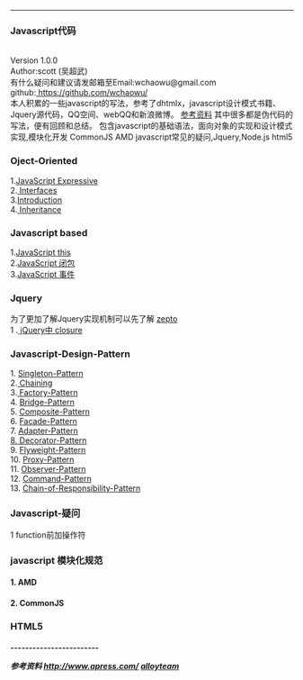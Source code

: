 --------------------------------------------------------------------------------
  <h3>Javascript代码</h3>
   <br/>
  Version 1.0.0 <br/>
  Author:scott (吴超武) <br />
  有什么疑问和建议请发邮箱至Email:wchaowu@gmail.com <br />
  github:<a href="https://github.com/wchaowu/Javascript-Design-Patterns"> https://github.com/wchaowu/</a><br />
本人积累的一些javascript的写法，参考了dhtmlx，javascript设计模式书籍、Jquery源代码，QQ空间、webQQ和新浪微博。
<a href="#referenceData">参考资料</a> 其中很多都是伪代码的写法，便有回顾和总结。
包含javascript的基础语法，面向对象的实现和设计模式实现,模块化开发 CommonJS AMD javascript常见的疑问,Jquery,Node.js html5
<h3>Oject-Oriented</h3>
1.<a href="https://github.com/wchaowu/javascript-code/tree/master/object-oriented/Expressive-JavaScript">JavaScript Expressive </a> <br />
2.<a href="https://github.com/wchaowu/javascript-code/tree/master/object-oriented/Interfaces"> Interfaces </a> <br />
3.<a href="https://github.com/wchaowu/javascript-code/tree/master/object-oriented/Introduction">Introduction</a> <br />
4.<a href="https://github.com/wchaowu/javascript-code/tree/master/object-oriented/Inheritance"> Inheritance </a> <br />
<h3>Javascript based</h3>
1.<a href="https://github.com/wchaowu/javascript-code/tree/master/javascript-based/this">JavaScript this </a> <br />
2.<a href="https://github.com/wchaowu/javascript-code/tree/master/javascript-based/this">JavaScript 闭包</a> <br />
3.<a href="https://github.com/wchaowu/javascript-code/tree/master/javascript-based/event">JavaScript 事件</a> <br />
<h3>Jquery</h3>
为了更加了解Jquery实现机制可以先了解
 <a href="https://github.com/madrobby/zepto#readme">zepto</a>
<br />
1 .<a href="https://github.com/wchaowu/javascript-code/blob/master/jquery/1_closure.js">
 jQuery中 closure
 </a>
<h3>Javascript-Design-Pattern</h3>
1.
<a href="https://github.com/wchaowu/javascript-code/tree/master/JavaScript-Design-Patterns/The-Singleton-Pattern">
 Singleton-Pattern
 </a>
 <br />
2.<a href="https://github.com/wchaowu/javascript-code/tree/master/JavaScript-Design-Patterns/Chaining">
 Chaining
 </a>
 <br />
3.<a href="https://github.com/wchaowu/javascript-code/tree/master/JavaScript-Design-Patterns/The-Factory-Pattern">
Factory-Pattern
 </a>
<br />
4.
<a href="https://github.com/wchaowu/javascript-code/tree/master/JavaScript-Design-Patterns/The-Bridge-Pattern">
 Bridge-Pattern
 </a>
<br />
5.
 <a href="https://github.com/wchaowu/javascript-code/tree/master/JavaScript-Design-Patterns/The-Bridge-Pattern">
Composite-Pattern
</a>
 <br />
6.
<a href="https://github.com/wchaowu/javascript-code/tree/master/JavaScript-Design-Patterns/The-Facade-Pattern">
 Facade-Pattern
  </a>
<br />
7.
 <a href="https://github.com/wchaowu/javascript-code/tree/master/JavaScript-Design-Patterns/The-Adapter-Pattern">
Adapter-Pattern
 </a>

<br />
<a href="https://github.com/wchaowu/javascript-code/tree/master/JavaScript-Design-Patterns/The-Decorator-Pattern">
8. Decorator-Pattern
</a>
<br />
9.
<a href="https://github.com/wchaowu/javascript-code/tree/master/JavaScript-Design-Patterns/The-Flyweight-Pattern">
 Flyweight-Pattern
 </a>
 <br />
10.
<a href="https://github.com/wchaowu/javascript-code/tree/master/JavaScript-Design-Patterns/The-Proxy-Pattern">
 Proxy-Pattern
  </a>
  <br />
11.
<a href="https://github.com/wchaowu/javascript-code/tree/master/JavaScript-Design-Patterns/The-Observer-Pattern">
Observer-Pattern
</a>
<br />
12.
<a href="https://github.com/wchaowu/javascript-code/tree/master/JavaScript-Design-Patterns/The-Command-Pattern">
 Command-Pattern
  </a>
  <br />
13.
<a href="https://github.com/wchaowu/javascript-code/tree/master/JavaScript-Design-Patterns/The-Chain-of-Responsibility-Pattern">
 Chain-of-Responsibility-Pattern
 </a>

 <br />

<h3>Javascript-疑问</h3>
1 function前加操作符

<h3> javascript 模块化规范</h3>
 <h4>1. AMD</h4>
 <h4>2. CommonJS</h4>
<h3>HTML5<h5>
------------------------

参考资料
 <a href="http://www.apress.com/" name="referenceData">http://www.apress.com/</a>
 <a href="http://www.alloyteam.com">alloyteam</a>

